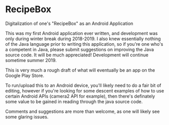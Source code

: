 # RecipeBox
Digitalization of one's "RecipeBox" as an Android Application

This was my first Android application ever written, and development was only during winter break during 2018-2019.
I also knew essentially nothing of the Java language prior to writing this application, so if you're one who's a competent in Java, please submit
suggestions on improving the Java source code.  It will be much appreciated!
Development will continue sometime summer 2019.

This is very much a rough draft of what will eventually be an app on the Google Play Store.

To run/upload this to an Android device, you'll likely need to do a fair bit of editing, however if you're looking for some descent examples of how
to use certain Android APIs (camera2 API for example), then there's definately some value to be gained in reading through the java source code.

Comments and suggestions are more than welcome, as one will likely see some glaring issues.
